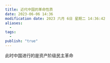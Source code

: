 ```yaml
---
title: 近代中国的革命性质
date: 2023-06-06 14:36
modification date: 2023 六月 6日 星期二 14:36:42
aliases:
  - 
tags:
  - 
publish: "true"
---
```


此时中国进行的是资产阶级民主革命